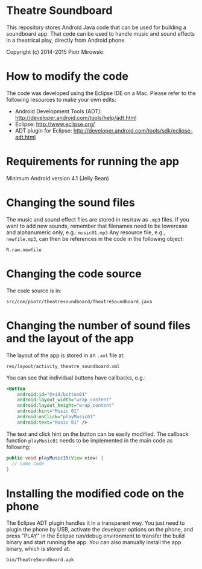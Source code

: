 # Theatre Soundboard
This repository stores Android Java code that can be used for building a soundboard app. That code can be used to handle music and sound effects in a theatrical play, directly from Android phone.

Copyright (c) 2014-2015 Piotr Mirowski

# How to modify the code 
The code was developed using the Eclipse IDE on a Mac. Please refer to the following resources to make your own edits:
* Android Development Tools (ADT): http://developer.android.com/tools/help/adt.html
* Eclipse: http://www.eclipse.org/
* ADT plugin for Eclipse: http://developer.android.com/tools/sdk/eclipse-adt.html

# Requirements for running the app
Minimum Android version 4.1 (Jelly Bean)

# Changing the sound files
The music and sound effect files are stored in res/raw as `.mp3` files.
If you want to add new sounds, remember that filenames need to be lowercase and alphanumeric only, e.g.: `music01.mp3`
Any resource file, e.g., `newfile.mp3`, can then be references in the code in the following object:
```
R.raw.newfile
```

# Changing the code source
The code source is in:
```
src/com/piotr/theatresoundboard/TheatreSoundboard.java
```

# Changing the number of sound files and the layout of the app
The layout of the app is stored in an `.xml` file at:
```
res/layout/activity_theatre_soundboard.xml
```
You can see that individual buttons have callbacks, e.g.:
```xml
<Button
    android:id="@+id/button01"
    android:layout_width="wrap_content"
    android:layout_height="wrap_content"
    android:hint="Music 01"
    android:onClick="playMusic01"
    android:text="Music 01" />
```
The text and click hint on the button can be easily modified.
The callback function `playMusic01` needs to be implemented in the main code as following:
```java
public void playMusic15(View view) {
  // some code
}
```

# Installing the modified code on the phone
The Eclipse ADT plugin handles it in a transparent way. You just need to plugin the phone by USB, activate the developer options on the phone, and press "PLAY" in the Eclipse run/debug environment to transfer the build binary and start running the app.
You can also manually install the app binary, which is stored at:
```
bin/TheatreSoundboard.apk
```
